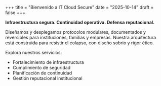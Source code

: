 +++
title = "Bienvenido a IT Cloud Secure"
date = "2025-10-14"
draft = false
+++

**Infraestructura segura. Continuidad operativa. Defensa reputacional.**

Diseñamos y desplegamos protocolos modulares, documentados y reversibles para instituciones, familias y empresas. Nuestra arquitectura está construida para resistir el colapso, con diseño sobrio y rigor ético.

Explora nuestros servicios:
- Fortalecimiento de infraestructura
- Cumplimiento de seguridad
- Planificación de continuidad
- Gestión reputacional institucional
